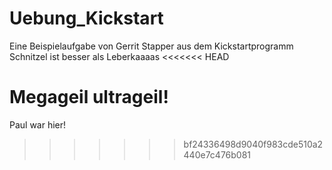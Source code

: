 # Uebung_Kickstart
Eine Beispielaufgabe von Gerrit Stapper aus dem Kickstartprogramm
Schnitzel ist besser als Leberkaaaas
<<<<<<< HEAD

Megageil ultrageil!
=======
Paul war hier!
>>>>>>> bf24336498d9040f983cde510a2440e7c476b081
